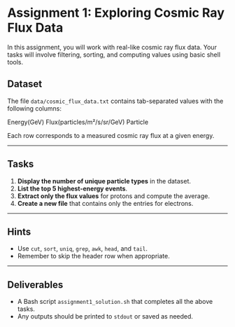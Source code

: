 # Assignment 1: Exploring Cosmic Ray Flux Data

In this assignment, you will work with real-like cosmic ray flux data. Your tasks will involve filtering, sorting, and computing values using basic shell tools.

## Dataset

The file `data/cosmic_flux_data.txt` contains tab-separated values with the following columns:

Energy(GeV)  Flux(particles/m²/s/sr/GeV)  Particle


Each row corresponds to a measured cosmic ray flux at a given energy.

---

##  Tasks

1. **Display the number of unique particle types** in the dataset.
2. **List the top 5 highest-energy events**.
3. **Extract only the flux values** for protons and compute the average.
4. **Create a new file** that contains only the entries for electrons.

---

##  Hints

- Use `cut`, `sort`, `uniq`, `grep`, `awk`, `head`, and `tail`.
- Remember to skip the header row when appropriate.

---

##  Deliverables

- A Bash script `assignment1_solution.sh` that completes all the above tasks.
- Any outputs should be printed to `stdout` or saved as needed.
